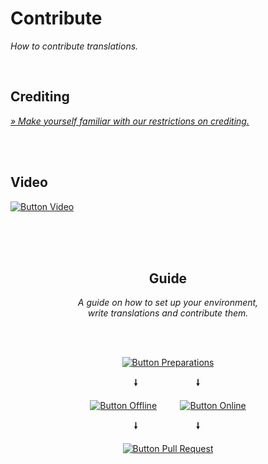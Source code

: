 
# Contribute

*How to contribute translations.*

<br>

## Crediting

*[» Make yourself familiar with our restrictions on crediting.][Credits]*

<br>
<br>

## Video

[![Button Video]][Video]

<br>
<br>
<br>

<div align = center>

## Guide

*A guide on how to set up your environment,* <br>
*write translations and contribute them.*

<br>
<br>

[![Button Preparations]][Preparations]

**🠗**                    **🠗** 

[![Button Offline]][Offline]        [![Button Online]][Online]

**🠗**                    **🠗** 

[![Button Pull Request]][Pull Request]

</div>

<br>


<!----------------------------------------------------------------------------->

[Video]: https://youtu.be/4Om6-fzaOYY

[Preparations]: Preparations.md 'Things you have to set up before you can start translating.'
[Pull Request]: Pull%20Request.md 'How to open a pull request to merge your changes.'
[Offline]: Offline.md 'How edit translations with your local text editor.'
[Credits]: ../.github/CONTRIBUTING.md
[Online]: Online.md 'How to edit translations with GitHubs builtin editor.'


<!--------------------------------[ Buttons ]---------------------------------->

[Button Preparations]: https://img.shields.io/badge/Preparations-006643?style=for-the-badge&logoColor=white&logo=PCGamingWiki
[Button Pull Request]: https://img.shields.io/badge/Pull_Request-BE0030?style=for-the-badge&logoColor=white&logo=GitExtensions
[Button Offline]: https://img.shields.io/badge/Local_Editor-66595C?style=for-the-badge&logoColor=white&logo=Atom
[Button Online]: https://img.shields.io/badge/GitHub_Editor-181717?style=for-the-badge&logoColor=white&logo=GitHub
[Button Video]: https://img.shields.io/badge/SCP_Secret_Laboratory_|_GitHub_Translations-A4373A?style=for-the-badge&logoColor=white&logo=Youtube
